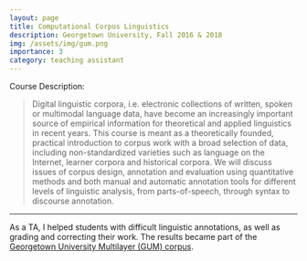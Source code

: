 ```yaml
---
layout: page
title: Computational Corpus Linguistics
description: Georgetown University, Fall 2016 & 2018
img: /assets/img/gum.png
importance: 3
category: teaching assistant
---
```


Course Description:

> Digital linguistic corpora, i.e. electronic collections of written, spoken or multimodal language data, have become an increasingly important source of empirical information for theoretical and applied linguistics in recent years. This course is meant as a theoretically founded, practical introduction to corpus work with a broad selection of data, including non-standardized varieties such as language on the Internet, learner corpora and historical corpora. We will discuss issues of corpus design, annotation and evaluation using quantitative methods and both manual and automatic annotation tools for different levels of linguistic analysis, from parts-of-speech, through syntax to discourse annotation.

---

As a TA, I helped students with difficult linguistic annotations, as well as grading and correcting their work. The results became part of the [Georgetown University Multilayer (GUM) corpus](https://corpling.uis.georgetown.edu/gum/).